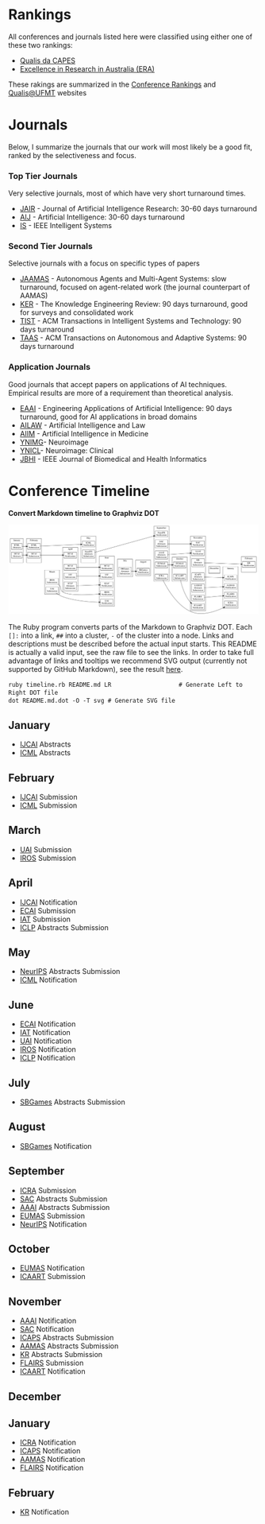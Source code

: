# Rankings

All conferences and journals listed here were classified using either one of these two rankings:
- [Qualis da CAPES](https://sucupira.capes.gov.br)
- [Excellence in Research in Australia (ERA)](http://www.arc.gov.au/excellence-research-australia)

These rakings are summarized in the [Conference Rankings](http://www.conferenceranks.com) and [Qualis@UFMT](http://qualis.ic.ufmt.br) websites

# Journals

Below, I summarize the journals that our work will most likely be a good fit, ranked by the selectiveness and focus.

[JAIR]: http://jair.org "Journal of Artificial Intelligence Research"
[AIJ]: https://www.journals.elsevier.com/artificial-intelligence/ "Artificial Intelligence"
[IS]: https://www.computer.org/intelligent-systems/ "IEEE Intelligent Systems"
[JAAMAS]: http://www.springer.com/computer/ai/journal/10458  "Journal of Autonomous Agents and Multi-Agent Systems"
[KER]: https://www.cambridge.org/core/journals/knowledge-engineering-review "The Knowledge Engineering Review"
[EAAI]: https://www.journals.elsevier.com/engineering-applications-of-artificial-intelligence/ "Engineering Applications of Artificial Intelligence"
[TIST]: http://tist.acm.org "ACM Transactions in Intelligent Systems and Technology"
[TAAS]: http://taas.acm.org "ACM Transactions on Autonomous and Adaptive Systems"
[AILAW]: https://link.springer.com/journal/10506 "Artificial Intelligence and Law"
[AIIM]: https://www.journals.elsevier.com/artificial-intelligence-in-medicine/ "Artificial Intelligence in Medicine"
[YNIMG]: https://www.journals.elsevier.com/neuroimage/ "Neuroimage"
[YNICL]: https://www.journals.elsevier.com/neuroimage-clinical/ "Neuroimage: Clinical"
[JBHI]: https://jbhi.embs.org

### Top Tier Journals
Very selective journals, most of which have very short turnaround times.

- [JAIR] - Journal of Artificial Intelligence Research: 30-60 days turnaround
- [AIJ] - Artificial Intelligence: 30-60 days turnaround
- [IS] - IEEE Intelligent Systems

### Second Tier Journals
Selective journals with a focus on specific types of papers

- [JAAMAS] - Autonomous Agents and Multi-Agent Systems: slow turnaround, focused on agent-related work (the journal counterpart of AAMAS)
- [KER] - The Knowledge Engineering Review: 90 days turnaround, good for surveys and consolidated work
- [TIST] - ACM Transactions in Intelligent Systems and Technology: 90 days turnaround
- [TAAS] - ACM Transactions on Autonomous and Adaptive Systems: 90 days turnaround

### Application Journals
Good journals that accept papers on applications of AI techniques. Empirical results are more of a requirement than theoretical analysis.

- [EAAI] - Engineering Applications of Artificial Intelligence: 90 days turnaround, good for AI applications in broad domains
- [AILAW] - Artificial Intelligence and Law
- [AIIM] - Artificial Intelligence in Medicine
- [YNIMG]- Neuroimage
- [YNICL]- Neuroimage: Clinical
- [JBHI] - IEEE Journal of Biomedical and Health Informatics

# Conference Timeline
**Convert Markdown timeline to Graphviz DOT**

![Example timeline](README.md.dot.png)

The Ruby program converts parts of the Markdown to Graphviz DOT.
Each ``[]:`` into a link, ``##`` into a cluster, ``-`` of the cluster into a node.
Links and descriptions must be described before the actual input starts.
This README is actually a valid input, see the raw file to see the links.
In order to take full advantage of links and tooltips we recommend SVG output (currently not supported by GitHub Markdown), see the result [here](http://maumagnaguagno.github.io/Timeline).

```Shell
ruby timeline.rb README.md LR                   # Generate Left to Right DOT file
dot README.md.dot -O -T svg # Generate SVG file
```

[IJCAI]: http://www.ijcai.org/ "International Joint Conference on Artificial Intelligence"
[UAI]: http://auai.org/uai2017/index.php "Conference on Uncertainty in Artificial Intelligence"
[IROS]: http://www.iros.org/ "International Conference on Intelligent Robots and Systems"
[ECAI]: http://www.ecai2016.org/ "European Conference on Artificial Intelligence"
[IAT]: http://wibih.unomaha.edu/wi "International Conference on Intelligent Agent Technology"
[SBGames]: http://sbgames.org/ "Simposio Brasileiro de Games e Entretenimento Digital"
[ICRA]: http://www.icra2017.org/ "International Conference on Robotics and Automation"
[SAC]: http://www.sigapp.org/sac/ "Symposium On Applied Computing"
[AAAI]: http://www.aaai.org/Conferences/conferences.php "Association for the Advancement of Artificial Intelligence"
[EUMAS]: http://eumas-at2016.webs.upv.es/EUMAS2016.html "European Conference on Multi-Agent Systems"
[ICAART]: http://www.icaart.org/ "International Conference on Agents and Artificial Intelligence"
[ICAPS]: http://www.icaps-conference.org/ "International Conference on Automated Planning and Scheduling"
[AAMAS]: http://www.ifaamas.org/ "International Conference on Autonomous Agents and Multiagent Systems"
[FLAIRS]: http://www.flairs.com/ "Florida Artificial Intelligence Research Society"
[KR]: http://www.kr.org/ "International Conference on Principles of Knowledge Representation and Reasoning"
[ICLP]: http://software.imdea.org/Conferences/ICLP2016/ "International Conference on Logic Programming"
[NeurIPS]: https://neurips.cc "Conference on Neural Information Processing Systems"
[ICML]: https://icml.cc "Conference on Neural Information Processing Systems"

## January
- [IJCAI] Abstracts
- [ICML] Abstracts

## February
- [IJCAI] Submission
- [ICML] Submission

## March
- [UAI] Submission
- [IROS] Submission

## April
- [IJCAI] Notification
- [ECAI] Submission
- [IAT] Submission
- [ICLP] Abstracts Submission

## May

- [NeurIPS] Abstracts Submission
- [ICML] Notification

## June
- [ECAI] Notification
- [IAT] Notification
- [UAI] Notification
- [IROS] Notification
- [ICLP] Notification

## July
- [SBGames] Abstracts Submission

## August
- [SBGames] Notification

## September
- [ICRA] Submission
- [SAC] Abstracts Submission
- [AAAI] Abstracts Submission
- [EUMAS] Submission
- [NeurIPS] Notification

## October
- [EUMAS] Notification
- [ICAART] Submission

## November
- [AAAI] Notification
- [SAC] Notification
- [ICAPS] Abstracts Submission
- [AAMAS] Abstracts Submission
- [KR] Abstracts Submission
- [FLAIRS] Submission
- [ICAART] Notification

## December

## January
- [ICRA] Notification
- [ICAPS] Notification
- [AAMAS] Notification
- [FLAIRS] Notification

## February
- [KR] Notification
